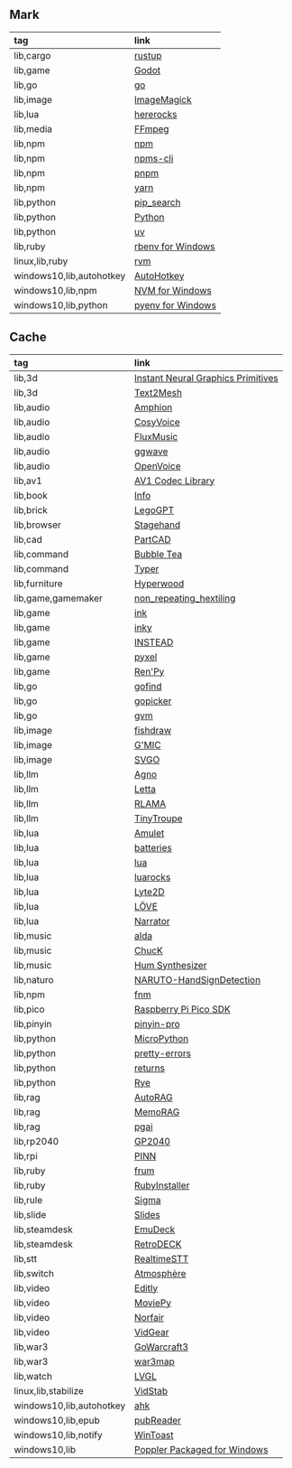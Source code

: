 ## Mark

|tag|link|
|:-|:-|
|lib,cargo|[rustup](https://rustup.rs)|
|lib,game|[Godot](https://github.com/godotengine/godot)|
|lib,go|[go](https://go.dev)|
|lib,image|[ImageMagick](https://imagemagick.org)|
|lib,lua|[hererocks](https://github.com/luarocks/hererocks)|
|lib,media|[FFmpeg](https://ffmpeg.org)|
|lib,npm|[npm](https://nodejs.org/en)|
|lib,npm|[npms-cli](https://github.com/npms-io/npms-cli)|
|lib,npm|[pnpm](https://pnpm.io)|
|lib,npm|[yarn](https://yarnpkg.com)|
|lib,python|[pip_search](https://github.com/victorgarric/pip_search)|
|lib,python|[Python](https://python.org)|
|lib,python|[uv](https://github.com/astral-sh/uv)|
|lib,ruby|[rbenv for Windows](https://github.com/ccmywish/rbenv-for-windows)|
|linux,lib,ruby|[rvm](https://github.com/rvm/rvm)|
|windows10,lib,autohotkey|[AutoHotkey](https://github.com/AutoHotkey/AutoHotkey)|
|windows10,lib,npm|[NVM for Windows](https://github.com/coreybutler/nvm-windows)|
|windows10,lib,python|[pyenv for Windows](https://github.com/pyenv-win/pyenv-win)|

## Cache

|tag|link|
|:-|:-|
|lib,3d|[Instant Neural Graphics Primitives](https://github.com/NVlabs/instant-ngp)|
|lib,3d|[Text2Mesh](https://github.com/threedle/text2mesh)|
|lib,audio|[Amphion](https://github.com/open-mmlab/Amphion)|
|lib,audio|[CosyVoice](https://github.com/FunAudioLLM/CosyVoice)|
|lib,audio|[FluxMusic](https://github.com/feizc/FluxMusic)|
|lib,audio|[ggwave](https://github.com/ggerganov/ggwave)|
|lib,audio|[OpenVoice](https://github.com/myshell-ai/OpenVoice)|
|lib,av1|[AV1 Codec Library](https://github.com/m-ab-s/aom)|
|lib,book|[Info](https://github.com/xlcnd/isbntools)|
|lib,brick|[LegoGPT](https://github.com/AvaLovelace1/LegoGPT/)|
|lib,browser|[Stagehand](https://github.com/browserbase/stagehand)|
|lib,cad|[PartCAD](https://github.com/partcad/partcad)|
|lib,command|[Bubble Tea](https://github.com/charmbracelet/bubbletea)|
|lib,command|[Typer](https://github.com/tiangolo/typer)|
|lib,furniture|[Hyperwood](https://github.com/jo/hyperwood)|
|lib,game,gamemaker|[non_repeating_hextiling](https://github.com/Gizmo199/non_repeating_hextiling)|
|lib,game|[ink](https://github.com/inkle/ink)|
|lib,game|[inky](https://inklestudios.com/ink)|
|lib,game|[INSTEAD](https://github.com/instead-hub/instead)|
|lib,game|[pyxel](https://github.com/kitao/pyxel)|
|lib,game|[Ren'Py](https://github.com/renpy/renpy)|
|lib,go|[gofind](https://github.com/fzipp/gofind)|
|lib,go|[gopicker](https://github.com/edifierx666/gopicker)|
|lib,go|[gvm](https://github.com/danielkermode/gvm)|
|lib,image|[fishdraw](https://github.com/LingDong-/fishdraw)|
|lib,image|[G'MIC](https://gmic.eu)|
|lib,image|[SVGO](https://github.com/svg/svgo)|
|lib,llm|[Agno](https://github.com/agno-agi/agno)|
|lib,llm|[Letta](https://github.com/letta-ai/letta)|
|lib,llm|[RLAMA](https://github.com/DonTizi/rlama)|
|lib,llm|[TinyTroupe](https://github.com/microsoft/TinyTroupe)|
|lib,lua|[Amulet](https://github.com/ianmaclarty/amulet)|
|lib,lua|[batteries](https://github.com/1bardesign/batteries)|
|lib,lua|[lua](https://lua.org)|
|lib,lua|[luarocks](https://luarocks.org)|
|lib,lua|[Lyte2D](https://github.com/morew4rd/lyte2d)|
|lib,lua|[LÖVE](https://love2d.org)|
|lib,lua|[Narrator](https://github.com/astrochili/narrator)|
|lib,music|[alda](https://github.com/alda-lang/alda)|
|lib,music|[ChucK](https://chuck.stanford.edu)|
|lib,music|[Hum Synthesizer](https://github.com/crbulakites/hum)|
|lib,naturo|[NARUTO-HandSignDetection](https://github.com/Kazuhito00/NARUTO-HandSignDetection)|
|lib,npm|[fnm](https://github.com/Schniz/fnm)|
|lib,pico|[Raspberry Pi Pico SDK](https://github.com/raspberrypi/pico-sdk)|
|lib,pinyin|[pinyin-pro](https://github.com/zh-lx/pinyin-pro)|
|lib,python|[MicroPython](https://github.com/micropython/micropython)|
|lib,python|[pretty-errors](https://github.com/onelivesleft/PrettyErrors)|
|lib,python|[returns](https://github.com/dry-python/returns)|
|lib,python|[Rye](https://github.com/mitsuhiko/rye)|
|lib,rag|[AutoRAG](https://github.com/Marker-Inc-Korea/AutoRAG)|
|lib,rag|[MemoRAG](https://github.com/qhjqhj00/MemoRAG)|
|lib,rag|[pgai](https://github.com/timescale/pgai)|
|lib,rp2040|[GP2040](https://gp2040.info)|
|lib,rpi|[PINN](https://github.com/procount/pinn)|
|lib,ruby|[frum](https://github.com/TaKO8Ki/frum)|
|lib,ruby|[RubyInstaller](https://rubyinstaller.org)|
|lib,rule|[Sigma](https://github.com/SigmaHQ/sigma)|
|lib,slide|[Slides](https://github.com/maaslalani/slides)|
|lib,steamdesk|[EmuDeck](https://github.com/dragoonDorise/EmuDeck)|
|lib,steamdesk|[RetroDECK](https://github.com/XargonWan/RetroDECK)|
|lib,stt|[RealtimeSTT](https://github.com/KoljaB/RealtimeSTT)|
|lib,switch|[Atmosphère](https://github.com/Atmosphere-NX/Atmosphere)|
|lib,video|[Editly](https://github.com/mifi/editly)|
|lib,video|[MoviePy](https://github.com/Zulko/moviepy)|
|lib,video|[Norfair](https://github.com/tryolabs/norfair)|
|lib,video|[VidGear](https://github.com/abhiTronix/vidgear)|
|lib,war3|[GoWarcraft3](https://github.com/nielsAD/gowarcraft3)|
|lib,war3|[war3map](https://github.com/invoker-bot/war3map)|
|lib,watch|[LVGL](https://lvgl.io)|
|linux,lib,stabilize|[VidStab](https://github.com/georgmartius/vid.stab)|
|windows10,lib,autohotkey|[ahk](https://github.com/spyoungtech/ahk)|
|windows10,lib,epub|[pubReader](https://github.com/vers-one/EpubReader)|
|windows10,lib,notify|[WinToast](https://github.com/mohabouje/WinToast)|
|windows10,lib|[Poppler Packaged for Windows](https://github.com/oschwartz10612/poppler-windows)|
